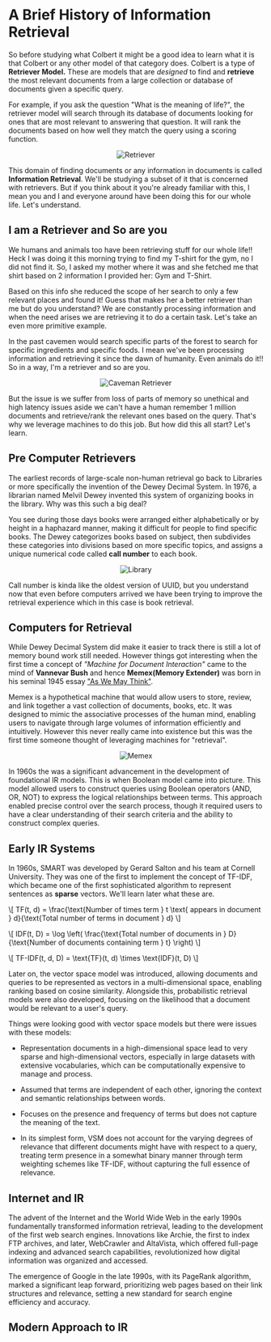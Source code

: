# A Brief History of Information Retrieval

So before studying what Colbert it might be a good idea to learn what it is that Colbert or any other model of that category does. Colbert is a type of **Retriever Model.** These are models that are *designed* to find and **retrieve** the most relevant documents from a large collection or database of documents given a specific query.

For example, if you ask the question "What is the meaning of life?", the retriever model will search through its database of documents looking for ones that are most relevant to answering that question. It will rank the documents based on how well they match the query using a scoring function.

<p align="center">
  <img src="./images/retriver.png" alt="Retriever">
</p>

This domain of finding documents or any information in documents is called **Information Retrieval**. We'll be studying a subset of it that is concerned with retrievers. But if you think about it you're already familiar with this, I mean you and I and everyone around have been doing this for our whole life. Let's understand.

## I am a Retriever and So are you

We humans and animals too have been retrieving stuff for our whole life!! Heck I was doing it this morning trying to find my T-shirt for the gym, no I did not find it. So, I asked my mother where it was and she fetched me that shirt based on 2 information I provided her: Gym and T-Shirt.

Based on this info she reduced the scope of her search to only a few relevant places and found it! Guess that makes her a better retriever than me but do you understand? We are constantly processing information and when the need arises we are retrieving it to do a certain task. Let's take an even more primitive example.

In the past cavemen would search specific parts of the forest to search for specific ingredients and specific foods. I mean we've been processing information and retrieving it since the dawn of humanity. Even animals do it!! So in a way, I'm a retriever and so are you.

<p align="center">
  <img src="./images/caveman.png" alt="Caveman Retriever">
</p>

But the issue is we suffer from loss of parts of memory so unethical and high latency issues aside we can't have a human remember 1 million documents and retrieve/rank the relevant ones based on the query. That's why we leverage machines to do this job. But how did this all start? Let's learn.

## Pre Computer Retrievers

The earliest records of large-scale non-human retrieval go back to Libraries or more specifically the invention of the Dewey Decimal System. In 1976, a librarian named Melvil Dewey invented this system of organizing books in the library. Why was this such a big deal?

You see during those days books were arranged either alphabetically or by height in a haphazard manner, making it difficult for people to find specific books. The Dewey categorizes books based on subject, then subdivides these categories into divisions based on more specific topics, and assigns a unique numerical code called **call number** to each book.

<p align="center">
  <img src="./images/library.png" alt="Library">
</p>

Call number is kinda like the oldest version of UUID, but you understand now that even before computers arrived we have been trying to improve the retrieval experience which in this case is book retrieval.

## Computers for Retrieval

While Dewey Decimal System did make it easier to track there is still a lot of memory bound work still needed. However things got interesting when the first time a concept of *"Machine for Document Interaction"* came to the mind of **Vannevar Bush** and hence **Memex(Memory Extender)** was born in his seminal 1945 essay ["As We May Think"](http://worrydream.com/refs/Bush%20-%20As%20We%20May%20Think%20(Life%20Magazine%209-10-1945).pdf).

Memex is a hypothetical machine that would allow users to store, review, and link together a vast collection of documents, books, etc. It was designed to mimic the associative processes of the human mind, enabling users to navigate through large volumes of information efficiently and intuitively. However this never really came into existence but this was the first time someone thought of leveraging machines for "retrieval".

<p align="center">
  <img src="./images/memex.png" alt="Memex">
</p>

In 1960s the was a significant advancement in the development of foundational IR models. This is when Boolean model came into picture. This model allowed users to construct queries using Boolean operators (AND, OR, NOT) to express the logical relationships between terms. This approach enabled precise control over the search process, though it required users to have a clear understanding of their search criteria and the ability to construct complex queries.

## Early IR Systems

In 1960s, SMART was developed by Gerard Salton and his team at Cornell University. They was one of the first to implement the concept of TF-IDF, which became one of the first sophisticated algorithm to represent sentences as **sparse** vectors. We'll learn later what these are.

\\[ TF(t, d) = \frac{\text{Number of times term } t \text{ appears in document } d}{\text{Total number of terms in document } d} \\]

\\[ IDF(t, D) = \log \left( \frac{\text{Total number of documents in } D}{\text{Number of documents containing term } t} \right) \\]

\\[ TF-IDF(t, d, D) = \text{TF}(t, d) \times \text{IDF}(t, D) \\]

Later on, the vector space model was introduced, allowing documents and queries to be represented as vectors in a multi-dimensional space, enabling ranking based on cosine similarity. Alongside this, probabilistic retrieval models were also developed, focusing on the likelihood that a document would be relevant to a user's query.

Things were looking good with vector space models but there were issues with these models:

* Representation documents in a high-dimensional space lead to very sparse and high-dimensional vectors, especially in large datasets with extensive vocabularies, which can be computationally expensive to manage and process.
    
* Assumed that terms are independent of each other, ignoring the context and semantic relationships between words.
    
* Focuses on the presence and frequency of terms but does not capture the meaning of the text.
    
* In its simplest form, VSM does not account for the varying degrees of relevance that different documents might have with respect to a query, treating term presence in a somewhat binary manner through term weighting schemes like TF-IDF, without capturing the full essence of relevance.
    

## Internet and IR

The advent of the Internet and the World Wide Web in the early 1990s fundamentally transformed information retrieval, leading to the development of the first web search engines. Innovations like Archie, the first to index FTP archives, and later, WebCrawler and AltaVista, which offered full-page indexing and advanced search capabilities, revolutionized how digital information was organized and accessed.

The emergence of Google in the late 1990s, with its PageRank algorithm, marked a significant leap forward, prioritizing web pages based on their link structures and relevance, setting a new standard for search engine efficiency and accuracy.

## Modern Approach to IR

